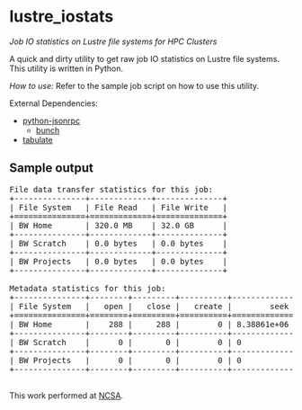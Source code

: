 lustre_iostats
==============

_Job IO statistics on Lustre file systems for HPC Clusters_

A quick and dirty utility to get raw job IO statistics on Lustre file systems. This utility is written in Python.

*How to use:*
Refer to the sample job script on how to use this utility.

External Dependencies:

* [python-jsonrpc](https://pypi.python.org/pypi/python-jsonrpc/)
    * [bunch](https://pypi.python.org/pypi/bunch/1.0.1)
* [tabulate](https://pypi.python.org/pypi/tabulate/0.7.2)


Sample output
-------------
<pre>
File data transfer statistics for this job:
+---------------+-------------+--------------+
| File System   | File Read   | File Write   |
+===============+=============+==============+
| BW Home       | 320.0 MB    | 32.0 GB      |
+---------------+-------------+--------------+
| BW Scratch    | 0.0 bytes   | 0.0 bytes    |
+---------------+-------------+--------------+
| BW Projects   | 0.0 bytes   | 0.0 bytes    |
+---------------+-------------+--------------+

Metadata statistics for this job:
+---------------+--------+---------+----------+-------------+---------+-----------+---------+
| File System   |   open |   close |   create |        seek |   fsync |   getattr |   mkdir |
+===============+========+=========+==========+=============+=========+===========+=========+
| BW Home       |    288 |     288 |        0 | 8.38861e+06 |       0 |       576 |       0 |
+---------------+--------+---------+----------+-------------+---------+-----------+---------+
| BW Scratch    |      0 |       0 |        0 | 0           |       0 |         0 |       0 |
+---------------+--------+---------+----------+-------------+---------+-----------+---------+
| BW Projects   |      0 |       0 |        0 | 0           |       0 |         0 |       0 |
+---------------+--------+---------+----------+-------------+---------+-----------+---------+

</pre>

This work performed at [NCSA](http://www.ncsa.illinois.edu).
